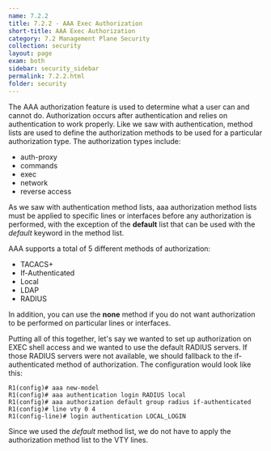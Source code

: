 ```yaml
---
name: 7.2.2
title: 7.2.2 - AAA Exec Authorization
short-title: AAA Exec Authorization
category: 7.2 Management Plane Security
collection: security
layout: page
exam: both
sidebar: security_sidebar
permalink: 7.2.2.html
folder: security
---
```

The AAA authorization feature is used to determine what a user can and cannot do. Authorization occurs after authentication and relies on authentication to work properly. Like we saw with authentication, method lists are used to define the authorization methods to be used for a particular authorization type. The authorization types include:
- auth-proxy
- commands
- exec
- network
- reverse access

As we saw with authentication method lists, aaa authorization method lists must be applied to specific lines or interfaces before any authorization is performed, with the exception of the **default** list that can be used with the *default* keyword in the method list.

AAA supports a total of 5 different methods of authorization:
- TACACS+
- If-Authenticated
- Local
- LDAP
- RADIUS

In addition, you can use the **none** method if you do not want authorization to be performed on particular lines or interfaces.

Putting all of this together, let's say we wanted to set up authorization on EXEC shell access and we wanted to use the default RADIUS servers. If those RADIUS servers were not available, we should fallback to the if-authenticated method of authorization. The configuration would look like this:
```
R1(config)# aaa new-model
R1(config)# aaa authentication login RADIUS local
R1(config)# aaa authorization default group radius if-authenticated
R1(config)# line vty 0 4
R1(config-line)# login authentication LOCAL_LOGIN
```
Since we used the *default* method list, we do not have to apply the authorization method list to the VTY lines.